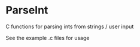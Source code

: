 # ParseInt
C functions for parsing ints from strings / user input 


See the example .c files for usage
